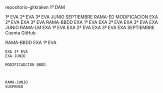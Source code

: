 repositorio-gitkraken
1º DAM

1ª EVA
2ª EVA
3ª EVA
JUNIO
SEPTIEMBRE
    RAMA-ED
       MODIFICACION
        EXA 2ª EVA
        EXA 3ª EVA
    RAMA-BBDD
        EXA 1ª EVA
        EXA 2ª EVA
        EXA 3ª EVA
        EXA JUNIO
    RAMA-LM
        EXA 1ª EVA
        EXA 2ª EVA
        EXA 3ª EVA
        EXA SEPTIEMBRE
Cuenta GitHub


RAMA-BBDD
    EXA 1ª EVA
   
    EXA 3ª EVA
    EXA JUNIO

    MODIFICADCION BBDD



    RAMA-JUNIO
    SUSPENSO


